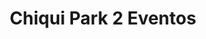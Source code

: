 ---
title: "Chiqui Park 2 Eventos"
url: /ciudad-autonoma-de-buenos-aires/chiqui-park-2-eventos/
shop: general
---